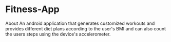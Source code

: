 # Fitness-App

About
An android application that generates customized workouts and provides different diet plans according to the user's BMI and can also count the users steps using the device's accelerometer.